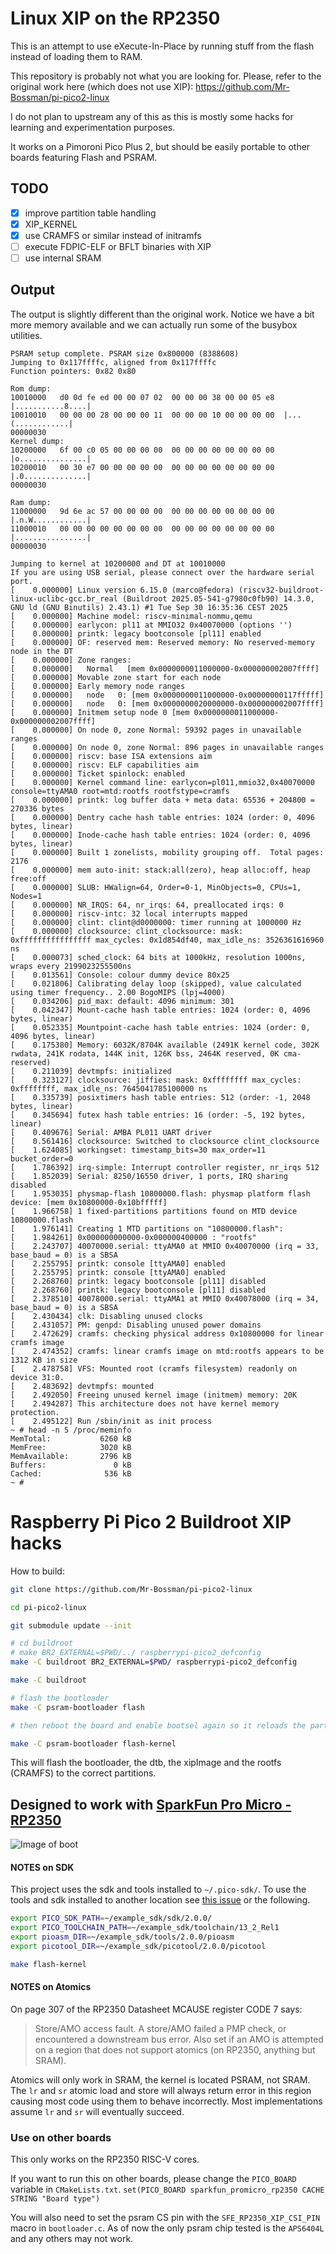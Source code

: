 # Linux XIP on the RP2350

This is an attempt to use eXecute-In-Place by running stuff from the flash instead of loading them to RAM.

This repository is probably not what you are looking for. Please, refer to the original work here (which does not use XIP): https://github.com/Mr-Bossman/pi-pico2-linux

I do not plan to upstream any of this as this is mostly some hacks for learning and experimentation purposes.

It works on a Pimoroni Pico Plus 2, but should be easily portable to other boards featuring Flash and PSRAM.

## TODO

- [x] improve partition table handling
- [x] XIP_KERNEL
- [x] use CRAMFS or similar instead of initramfs
- [ ] execute FDPIC-ELF or BFLT binaries with XIP
- [ ] use internal SRAM

## Output

The output is slightly different than the original work. Notice we have a bit more memory available and we can actually run some of the busybox utilities.

```
PSRAM setup complete. PSRAM size 0x800000 (8388608)
Jumping to 0x117ffffc, aligned from 0x117ffffc
Function pointers: 0x82 0x80

Rom dump:
10010000   d0 0d fe ed 00 00 07 02  00 00 00 38 00 00 05 e8  |...........8....|
10010010   00 00 00 28 00 00 00 11  00 00 00 10 00 00 00 00  |...(............|
00000030
Kernel dump:
10200000   6f 00 c0 05 00 00 00 00  00 00 00 00 00 00 00 00  |o...............|
10200010   00 30 e7 00 00 00 00 00  00 00 00 00 00 00 00 00  |.0..............|
00000030

Ram dump:
11000000   9d 6e ac 57 00 00 00 00  00 00 00 00 00 00 00 00  |.n.W............|
11000010   00 00 00 00 00 00 00 00  00 00 00 00 00 00 00 00  |................|
00000030

Jumping to kernel at 10200000 and DT at 10010000
If you are using USB serial, please connect over the hardware serial port.
[    0.000000] Linux version 6.15.0 (marco@fedora) (riscv32-buildroot-linux-uclibc-gcc.br_real (Buildroot 2025.05-541-g7980c0fb90) 14.3.0, GNU ld (GNU Binutils) 2.43.1) #1 Tue Sep 30 16:35:36 CEST 2025
[    0.000000] Machine model: riscv-minimal-nommu,qemu
[    0.000000] earlycon: pl11 at MMIO32 0x40070000 (options '')
[    0.000000] printk: legacy bootconsole [pl11] enabled
[    0.000000] OF: reserved mem: Reserved memory: No reserved-memory node in the DT
[    0.000000] Zone ranges:
[    0.000000]   Normal   [mem 0x0000000011000000-0x000000002007ffff]
[    0.000000] Movable zone start for each node
[    0.000000] Early memory node ranges
[    0.000000]   node   0: [mem 0x0000000011000000-0x00000000117fffff]
[    0.000000]   node   0: [mem 0x0000000020000000-0x000000002007ffff]
[    0.000000] Initmem setup node 0 [mem 0x0000000011000000-0x000000002007ffff]
[    0.000000] On node 0, zone Normal: 59392 pages in unavailable ranges
[    0.000000] On node 0, zone Normal: 896 pages in unavailable ranges
[    0.000000] riscv: base ISA extensions aim
[    0.000000] riscv: ELF capabilities aim
[    0.000000] Ticket spinlock: enabled
[    0.000000] Kernel command line: earlycon=pl011,mmio32,0x40070000 console=ttyAMA0 root=mtd:rootfs rootfstype=cramfs
[    0.000000] printk: log buffer data + meta data: 65536 + 204800 = 270336 bytes
[    0.000000] Dentry cache hash table entries: 1024 (order: 0, 4096 bytes, linear)
[    0.000000] Inode-cache hash table entries: 1024 (order: 0, 4096 bytes, linear)
[    0.000000] Built 1 zonelists, mobility grouping off.  Total pages: 2176
[    0.000000] mem auto-init: stack:all(zero), heap alloc:off, heap free:off
[    0.000000] SLUB: HWalign=64, Order=0-1, MinObjects=0, CPUs=1, Nodes=1
[    0.000000] NR_IRQS: 64, nr_irqs: 64, preallocated irqs: 0
[    0.000000] riscv-intc: 32 local interrupts mapped
[    0.000000] clint: clint@d0000000: timer running at 1000000 Hz
[    0.000000] clocksource: clint_clocksource: mask: 0xffffffffffffffff max_cycles: 0x1d854df40, max_idle_ns: 3526361616960 ns
[    0.000073] sched_clock: 64 bits at 1000kHz, resolution 1000ns, wraps every 2199023255500ns
[    0.013561] Console: colour dummy device 80x25
[    0.021806] Calibrating delay loop (skipped), value calculated using timer frequency.. 2.00 BogoMIPS (lpj=4000)
[    0.034206] pid_max: default: 4096 minimum: 301
[    0.042347] Mount-cache hash table entries: 1024 (order: 0, 4096 bytes, linear)
[    0.052335] Mountpoint-cache hash table entries: 1024 (order: 0, 4096 bytes, linear)
[    0.175380] Memory: 6032K/8704K available (2491K kernel code, 302K rwdata, 241K rodata, 144K init, 126K bss, 2464K reserved, 0K cma-reserved)
[    0.211039] devtmpfs: initialized
[    0.323127] clocksource: jiffies: mask: 0xffffffff max_cycles: 0xffffffff, max_idle_ns: 7645041785100000 ns
[    0.335739] posixtimers hash table entries: 512 (order: -1, 2048 bytes, linear)
[    0.345694] futex hash table entries: 16 (order: -5, 192 bytes, linear)
[    0.409676] Serial: AMBA PL011 UART driver
[    0.561416] clocksource: Switched to clocksource clint_clocksource
[    1.624085] workingset: timestamp_bits=30 max_order=11 bucket_order=0
[    1.786392] irq-simple: Interrupt controller register, nr_irqs 512
[    1.852039] Serial: 8250/16550 driver, 1 ports, IRQ sharing disabled
[    1.953035] physmap-flash 10800000.flash: physmap platform flash device: [mem 0x10800000-0x10bfffff]
[    1.966758] 1 fixed-partitions partitions found on MTD device 10800000.flash
[    1.976141] Creating 1 MTD partitions on "10800000.flash":
[    1.984261] 0x000000000000-0x000000400000 : "rootfs"
[    2.243707] 40070000.serial: ttyAMA0 at MMIO 0x40070000 (irq = 33, base_baud = 0) is a SBSA
[    2.255795] printk: console [ttyAMA0] enabled
[    2.255795] printk: console [ttyAMA0] enabled
[    2.268760] printk: legacy bootconsole [pl11] disabled
[    2.268760] printk: legacy bootconsole [pl11] disabled
[    2.378510] 40078000.serial: ttyAMA1 at MMIO 0x40078000 (irq = 34, base_baud = 0) is a SBSA
[    2.430434] clk: Disabling unused clocks
[    2.431057] PM: genpd: Disabling unused power domains
[    2.472629] cramfs: checking physical address 0x10800000 for linear cramfs image
[    2.474352] cramfs: linear cramfs image on mtd:rootfs appears to be 1312 KB in size
[    2.478758] VFS: Mounted root (cramfs filesystem) readonly on device 31:0.
[    2.483692] devtmpfs: mounted
[    2.492050] Freeing unused kernel image (initmem) memory: 20K
[    2.494287] This architecture does not have kernel memory protection.
[    2.495122] Run /sbin/init as init process
~ # head -n 5 /proc/meminfo 
MemTotal:           6260 kB
MemFree:            3020 kB
MemAvailable:       2796 kB
Buffers:               0 kB
Cached:              536 kB
~ # 
```

# Raspberry Pi Pico 2 Buildroot XIP hacks

How to build:

```bash
git clone https://github.com/Mr-Bossman/pi-pico2-linux

cd pi-pico2-linux

git submodule update --init

# cd buildroot
# make BR2_EXTERNAL=$PWD/../ raspberrypi-pico2_defconfig
make -C buildroot BR2_EXTERNAL=$PWD/ raspberrypi-pico2_defconfig

make -C buildroot

# flash the bootloader
make -C psram-bootloader flash

# then reboot the board and enable bootsel again so it reloads the partition table

make -C psram-bootloader flash-kernel
```

This will flash the bootloader, the dtb, the xipImage and the rootfs (CRAMFS) to the correct partitions.

## Designed to work with [SparkFun Pro Micro - RP2350](https://www.sparkfun.com/products/24870)

![Image of boot](images/booting.png)

#### NOTES on SDK
This project uses the sdk and tools installed to `~/.pico-sdk/`.
To use the tools and sdk installed to another location see [this issue](https://github.com/raspberrypi/pico-sdk/pull/1820#issuecomment-2291611448)
or the following.

```bash
export PICO_SDK_PATH=~/example_sdk/sdk/2.0.0/
export PICO_TOOLCHAIN_PATH=~/example_sdk/toolchain/13_2_Rel1
export pioasm_DIR=~/example_sdk/tools/2.0.0/pioasm
export picotool_DIR=~/example_sdk/picotool/2.0.0/picotool

make flash-kernel
```

#### NOTES on Atomics
On page 307 of the RP2350 Datasheet MCAUSE register CODE 7 says:
> Store/AMO access fault. A store/AMO failed a PMP check, or
encountered a downstream bus error. Also set if an AMO is attempted on a
region that does not support atomics (on RP2350, anything but SRAM).

Atomics will only work in SRAM, the kernel is located PSRAM, not SRAM.
The `lr` and `sr` atomic load and store will always return error in this region causing most code using them to behave incorrectly.
Most implementations assume `lr` and `sr` will eventually succeed.

### Use on other boards

This only works on the RP2350 RISC-V cores.

If you want to run this on other boards, please change the `PICO_BOARD` variable in `CMakeLists.txt`.
`set(PICO_BOARD sparkfun_promicro_rp2350 CACHE STRING "Board type")`

You will also need to set the psram CS pin with the `SFE_RP2350_XIP_CSI_PIN` macro in `bootloader.c`.
As of now the only psram chip tested is the `APS6404L` and any others may not work.
